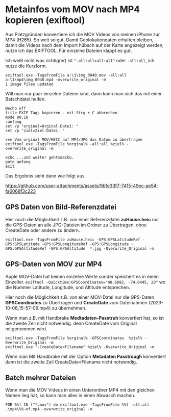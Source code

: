 # Metainfos vom MOV nach MP4 kopieren (exiftool)
Aus Platzgründen konvertiere ich die MOV Videos von meinen iPhone zur MP4 (H265). So weit so gut.
Damit Geolokationdaten erhalten bleiben, damit die Videos nach dem Import hübsch auf der Karte angezeigt werden, nutze ich das EXIFTOOL.
Für einzelne Dateien klappt es gut.

Ich weiß nicht was richtig(er) ist `"-all:all>all:all"` oder `-all:all`, ich nutze die Kurzform.

```
exiftool.exe -TagsFromFile a:\1\img_0040.mov -all:all a:\1\mp4\img_0040.mp4 -overwrite_original -m
1 image files updated
```

Will man nur paar einzelne Dateien sind, dann kann man sich das mit einer Batschdatei helfen.

```
@echo off
title EXIF Tags kopieren - mit Strg + C abbrechen
mode 80,10
:anfang
set /p "orginal=Orginal-Datei: "
set /p "ziel=Ziel-Datei: "

rem Vom orginal MOV/HEIC auf MP4/JPG das Datum zu übertragen
exiftool.exe -TagsFromFile %orginal% -all:all %ziel% -overwrite_original -m

echo ...und weiter gehts&echo.
goto anfang
exit
```

Das Ergebnis sieht dann wie folgt aus.

https://github.com/user-attachments/assets/9b1e33f7-7415-49ec-ae54-fa6068f3c223


## GPS Daten von Bild-Referenzdatei
Hier noch die Möglichkeit z.B. von einer Referenzdatei **zuHause.heic** nur die GPS-Daten an alle JPG-Dateien im Ordner zu Übertragen, ohne CreateDate oder andere zu ändern.

```
exiftool.exe -TagsFromFile zuHause.heic -GPS:GPSLatitudeRef -GPS:GPSLatitude -GPS:GPSLongitudeRef -GPS:GPSLongitude -GPS:GPSAltitudeRef -GPS:GPSAltitude  *.jpg -Overwrite_Original -m
```

## GPS-Daten von MOV zur MP4
Apple MOV-Datei hat keinen einzelne Werte sonder speichert es in einen Einzeiler. `exiftool -Quicktime:GPSCoordinates="40.6892, -74.0445, 20"` wo die Nummer Latitude, Longitude, und Altitude entsprechen.

Hier noch die Möglichkeit z.B. von einer MOV-Datei nur die GPS-Daten **GPSCoordinates** zu Übertragen und **CreateDate** vom Dateinahmen (2023-10-06_15-57-09.mp4) zu übernehmen.

Wenn man z.B. mit Handbrake **Medtadaten-Passtruh** konvertiert hat, so ist die zweite Zeil nicht notwendig. denn CreateDate vom Original mitgenommen wird.

```
exiftool.exe -TagsFromFile %orginal% -GPSCoordinates  %ziel% -Overwrite_Original -m
exiftool.exe "-CreateDate<Filename" %ziel% -Overwrite_Original -m
```

Wenn man Mit Handbrake mit der Option **Metadaten Passtrough** konvertiert dann ist die zweite Zeil CreateDate<Filename nicht notwendig.

## Batch mehrer Dateien
Wenn man die MOV Videos in einen Unterordner MP4 mit den gleichen Namen lieg hat, so kann man alles in einen Abwasch machen.
```
FOR %%f IN ("*.mov") do exiftool.exe -TagsFromFile %%f -all:all .\mp4\%%~nf.mp4 -overwrite_original -m
```



